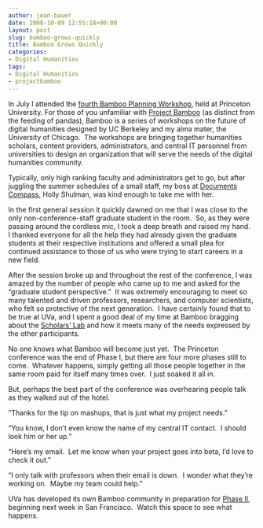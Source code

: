 ```yaml
---
author: jean-bauer
date: 2008-10-09 12:55:18+00:00
layout: post
slug: bamboo-grows-quickly
title: Bamboo Grows Quickly
categories:
- Digital Humanities
tags:
- Digital Humanities
- projectbamboo
---
```


In July I attended the [fourth Bamboo Planning Workshop](http://projectbamboo.org/1d-princeton-workshop-agenda), held at Princeton University. For those of you unfamiliar with [Project Bamboo](http://projectbamboo.org/) (as distinct from the feeding of pandas), Bamboo is a series of workshops on the future of digital humanities designed by UC Berkeley and my alma mater, the University of Chicago.  The workshops are bringing together humanities scholars, content providers, administrators, and central IT personnel from universities to design an organization that will serve the needs of the digital humanities community.

Typically, only high ranking faculty and administrators get to go, but after juggling the summer schedules of a small staff, my boss at [Documents Compass](http://documentscompass.org/DCAbout.html), Holly Shulman, was kind enough to take me with her.

In the first general session it quickly dawned on me that I was close to the only non-conference-staff graduate student in the room.  So, as they were passing around the cordless mic, I took a deep breath and raised my hand.  I thanked everyone for all the help they had already given the graduate students at their respective institutions and offered a small plea for continued assistance to those of us who were trying to start careers in a new field.

After the session broke up and throughout the rest of the conference, I was amazed by the number of people who came up to me and asked for the “graduate student perspective.”  It was extremely encouraging to meet so many talented and driven professors, researchers, and computer scientists, who felt so protective of the next generation.  I have certainly found that to be true at UVa, and I spent a good deal of my time at Bamboo bragging about the [Scholars’ Lab](http://library.virginia.edu/scholarslab/) and how it meets many of the needs expressed by the other participants.

No one knows what Bamboo will become just yet.  The Princeton conference was the end of Phase I, but there are four more phases still to come.  Whatever happens, simply getting all those people together in the same room paid for itself many times over.  I just soaked it all in.

But, perhaps the best part of the conference was overhearing people talk as they walked out of the hotel.

“Thanks for the tip on mashups, that is just what my project needs.”

“You know, I don’t even know the name of my central IT contact.  I should look him or her up.”

“Here’s my email.  Let me know when your project goes into beta, I’d love to check it out.”

“I only talk with professors when their email is down.  I wonder what they’re working on.  Maybe my team could help.”

UVa has developed its own Bamboo community in preparation for [Phase II](http://projectbamboo.org/workshop-two), beginning next week in San Francisco.  Watch this space to see what happens.
